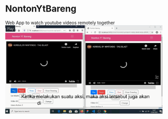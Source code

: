 # NontonYtBareng
Web App to watch youtube videos remotely together
![Remote Videos Watching](demo1.8.gif)
